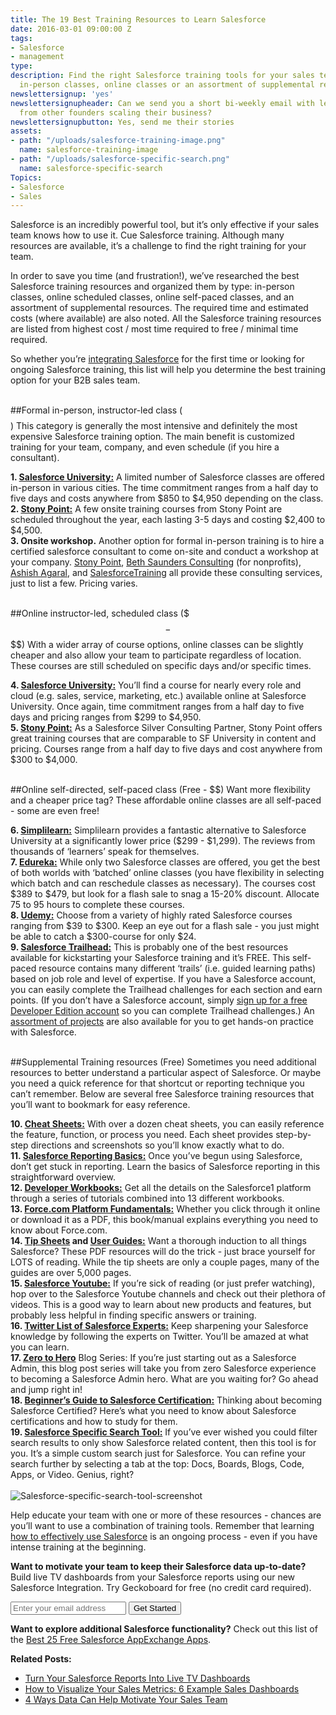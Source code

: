 ```yaml
---
title: The 19 Best Training Resources to Learn Salesforce
date: 2016-03-01 09:00:00 Z
tags:
- Salesforce
- management
type: 
description: Find the right Salesforce training tools for your sales team - whether
  in-person classes, online classes or an assortment of supplemental resources.
newslettersignup: 'yes'
newslettersignupheader: Can we send you a short bi-weekly email with lessons learned
  from other founders scaling their business?
newslettersignupbutton: Yes, send me their stories
assets:
- path: "/uploads/salesforce-training-image.png"
  name: salesforce-training-image
- path: "/uploads/salesforce-specific-search.png"
  name: salesforce-specific-search
Topics:
- Salesforce
- Sales
---
```


Salesforce is an incredibly powerful tool, but it’s only effective if your sales team knows how to use it. Cue Salesforce training. Although many resources are available, it’s a challenge to find the right training for your team.

In order to save you time (and frustration!), we’ve researched the best Salesforce training resources and organized them by type: in-person classes, online scheduled classes, online self-paced classes, and an assortment of supplemental resources. The required time and estimated costs (where available) are also noted. All the Salesforce training resources are listed from highest cost / most time required to free / minimal time required. 

So whether you’re <a href="https://www.geckoboard.com/blog/salesforce-implementation-6-steps-to-make-it-a-success" target="_blank">integrating Salesforce</a> for the first time or looking for ongoing Salesforce training, this list will help you determine the best training option for your B2B sales team.<br><br>

##Formal in-person, instructor-led class ($$$$)
This category is generally the most intensive and definitely the most expensive Salesforce training option. The main benefit is customized training for your team, company, and even schedule (if you hire a consultant).

**1. <a href="http://www.salesforce.com/services-training/training_certification/training.jsp" target="_blank">Salesforce University:</a>** A limited number of Salesforce classes are offered in-person in various cities. The time commitment ranges from a half day to five days and costs anywhere from $850 to $4,950 depending on the class.<br>
**2. <a href="http://schedule.stonyp.com/schedule" target="_blank">Stony Point:</a>** A few onsite training courses from Stony Point are scheduled throughout the year, each lasting 3-5 days and costing $2,400 to $4,500.<br>
**3. Onsite workshop.** Another option for formal in-person training is to hire a certified salesforce consultant to come on-site and conduct a workshop at your company. <a href="http://schedule.stonyp.com/consulting" target="_blank">Stony Point</a>, <a href="http://www.bethsaundersconsulting.com/the-beth-approach-what-beth-can-do-for-you" target="_blank">Beth Saunders Consulting</a> (for nonprofits), <a href="http://www.asagarwal.com/salesforce-com-training" target="_blank">Ashish Agaral</a>, and <a href="http://www.salesforcetraining.com/course-descriptions/team-training/" target="_blank">SalesforceTraining</a> all provide these consulting services, just to list a few. Pricing varies.<br><br>

##Online instructor-led, scheduled class ($$$ - $$$$)
With a wider array of course options, online classes can be slightly cheaper and also allow your team to participate regardless of location. These courses are still scheduled on specific days and/or specific times.

**4. <a href="http://www.salesforce.com/services-training/training_certification/training.jsp" target="_blank">Salesforce University:</a>** You’ll find a course for nearly every role and cloud (e.g. sales, service, marketing, etc.) available online at Salesforce University. Once again, time commitment ranges from a half day to five days and pricing ranges from $299 to $4,950.<br>
**5. <a href="http://schedule.stonyp.com/location/Virtual" target="_blank">Stony Point:</a>** As a Salesforce Silver Consulting Partner, Stony Point offers great training courses that are comparable to SF University in content and pricing. Courses range from a half day to five days and cost anywhere from $300 to $4,000.<br><br>

##Online self-directed, self-paced class (Free - $$)
Want more flexibility and a cheaper price tag? These affordable online classes are all self-paced - some are even free!

**6. <a href="http://www.simplilearn.com/search?tag=salesforce#/&item_type=course,bundle" target="_blank">Simplilearn:</a>** Simplilearn provides a fantastic alternative to Salesforce University at a significantly lower price ($299 - $1,299). The reviews from thousands of ‘learners’ speak for themselves.<br>
**7. <a href="http://www.edureka.co/search/salesforce" target="_blank">Edureka:</a>** While only two Salesforce classes are offered, you get the best of both worlds with ‘batched’ online classes (you have flexibility in selecting which batch and can reschedule classes as necessary). The courses cost $389 to $479, but look for a flash sale to snag a 15-20% discount. Allocate 75 to 95 hours to complete these courses.<br>
**8. <a href="https://www.udemy.com/courses/search/?q=salesforce&src=ukw&lang=en" target="_blank">Udemy:</a>** Choose from a variety of highly rated Salesforce courses ranging from $39 to $300. Keep an eye out for a flash sale - you just might be able to catch a $300-course for only $24.<br>
**9. <a href="https://developer.salesforce.com/trailhead/en" target="_blank">Salesforce Trailhead:</a>** This is probably one of the best resources available for kickstarting your Salesforce training and it’s FREE. This self-paced resource contains many different ‘trails’ (i.e. guided learning paths) based on job role and level of expertise. If you have a Salesforce account, you can easily complete the Trailhead challenges for each section and earn points. (If you don’t have a Salesforce account, simply <a href="https://developer.salesforce.com/trailhead/en/signup?d=70130000000iMGP" target="_blank">sign up for a free Developer Edition account</a> so you can complete Trailhead challenges.) An <a href="https://developer.salesforce.com/trailhead/en/projects" target="_blank">assortment of projects</a> are also available for you to get hands-on practice with Salesforce.<br><br>

##Supplemental Training resources (Free)
Sometimes you need additional resources to better understand a particular aspect of Salesforce. Or maybe you need a quick reference for that shortcut or reporting technique you can’t remember. Below are several free Salesforce training resources that you’ll want to bookmark for easy reference.

**10. <a href="https://developer.salesforce.com/page/Cheat_Sheets" target="_blank">Cheat Sheets:</a>** With over a dozen cheat sheets, you can easily reference the feature, function, or process you need. Each sheet provides step-by-step directions and screenshots so you’ll know exactly what to do.<br>
**11. <a href="https://www.geckoboard.com/blog/salesforce-reporting-basics-building-aggregating-segmenting-formatting-reports" target="_blank">Salesforce Reporting Basics:</a>** Once you’ve begun using Salesforce, don’t get stuck in reporting. Learn the basics of Salesforce reporting in this straightforward overview.<br>
**12. <a href="https://developer.salesforce.com/page/Force.com_workbook" target="_blank">Developer Workbooks:</a>** Get all the details on the Salesforce1 platform through a series of tutorials combined into 13 different workbooks. <br>
**13. <a href="https://developer.salesforce.com/docs/atlas.en-us.fundamentals.meta/fundamentals/" target="_blank">Force.com Platform Fundamentals:</a>** Whether you click through it online or download it as a PDF, this book/manual explains everything you need to know about Force.com.<br>
**14. <a href="https://help.salesforce.com/HTViewHelpDoc?id=quicktour_tips.htm" target="_blank">Tip Sheets</a> and <a href="https://help.salesforce.com/HTViewHelpDoc?id=getstart_help.htm&language=en_US" target="_blank">User Guides:</a>** Want a thorough induction to all things Salesforce? These PDF resources will do the trick - just brace yourself for LOTS of reading. While the tip sheets are only a couple pages, many of the guides are over 5,000 pages. <br>
**15. <a href="https://www.youtube.com/user/salesforce/channels" target="_blank">Salesforce Youtube:</a>** If you’re sick of reading (or just prefer watching), hop over to the Salesforce Youtube channels and check out their plethora of videos. This is a good way to learn about new products and features, but probably less helpful in finding specific answers or training.<br>
**16. <a href="https://www.geckoboard.com/blog/15-salesforce-pros-you-should-be-following-on-twitter" target="_blank">Twitter List of Salesforce Experts:</a>** Keep sharpening your Salesforce knowledge by following the experts on Twitter. You’ll be amazed at what you can learn. <br>
**17. <a href="http://www.adminhero.com/zero-hero/" target="_blank">Zero to Hero</a>** Blog Series: If you’re just starting out as a Salesforce Admin, this blog post series will take you from zero Salesforce experience to becoming a Salesforce Admin hero. What are you waiting for? Go ahead and jump right in! <br>
**18. <a href="http://www.adminhero.com/beginners-guide-to-salesforce-certification/" target="_blank">Beginner’s Guide to Salesforce Certification:</a>** Thinking about becoming Salesforce Certified? Here’s what you need to know about Salesforce certifications and how to study for them.<br>
**19. <a href="http://findsf.info/ " target="_blank">Salesforce Specific Search Tool:</a>** If you’ve ever wished you could filter search results to only show Salesforce related content, then this tool is for you. It’s a simple custom search just for Salesforce. You can refine your search further by selecting a tab at the top: Docs, Boards, Blogs, Code, Apps, or Video. Genius, right?<br><br>
![Salesforce-specific-search-tool-screenshot](/uploads/salesforce-specific-search.png)

Help educate your team with one or more of these resources - chances are you’ll want to use a combination of training tools. Remember that learning [how to effectively use Salesforce](https://www.geckoboard.com/blog/salesforce-reporting-basics-building-aggregating-segmenting-formatting-reports) is an ongoing process - even if you have intense training at the beginning.  

**Want to motivate your team to keep their Salesforce data up-to-date?** Build live TV dashboards from your Salesforce reports using our new Salesforce Integration. Try Geckoboard for free (no credit card required).

<form action="/try-geckoboard/" method="get" class="inline__signup-form">
<input type="email" name="email" placeholder="Enter your email address" />
<button class="btn">Get Started</button>
</form>

**Want to explore additional Salesforce functionality?** Check out this list of the <a href="https://www.geckoboard.com/blog/best-25-free-salesforce-appexchange-apps-by-category" target="_blank">Best 25 Free Salesforce AppExchange Apps</a>.

**Related Posts:**
- [Turn Your Salesforce Reports Into Live TV Dashboards](https://www.geckoboard.com/blog/new-turn-your-salesforce-reports-into-live-tv-dashboards-to-inform-your-team)
- [How to Visualize Your Sales Metrics: 6 Example Sales Dashboards](https://www.geckoboard.com/blog/how-to-visualize-your-sales-metrics-6-example-sales-dashboards)
- [4 Ways Data Can Help Motivate Your Sales Team](https://www.geckoboard.com/blog/4-ways-data-can-help-motivate-your-sales-team)
